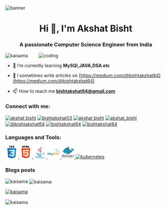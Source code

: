 ![banner](https://github.com/Kaisama/Kaisama/assets/109125241/8e721544-b7c3-4550-9047-e6c1b3abceb7)
<h1 align="center">Hi 👋, I'm Akshat Bisht</h1>
<h3 align="center">A passionate Computer Science Engineer from India</h3>
<img align="right" alt="coding" width="400" src="https://i.pinimg.com/originals/54/e3/7d/54e37d8074ebcde1d96c77d7b2a7f310.gif"
<p align="left"> <img src="https://komarev.com/ghpvc/?username=kaisama&label=Profile%20views&color=0e75b6&style=flat" alt="kaisama" /> </p>

- 🌱 I’m currently learning **MySQl,JAVA,DSA etc**

- 📝 I sometimes write articles on [https://medium.com/@bishtakshat64](https://medium.com/@bishtakshat64)

- 📫 How to reach me **bishtakshat64@gmail.com**

<h3 align="left">Connect with me:</h3>
<p align="left">
<a href="https://linkedin.com/in/akshat bisht" target="blank"><img align="center" src="https://raw.githubusercontent.com/rahuldkjain/github-profile-readme-generator/master/src/images/icons/Social/linked-in-alt.svg" alt="akshat bisht" height="30" width="40" /></a>
<a href="https://instagram.com/bishtakshat03" target="blank"><img align="center" src="https://raw.githubusercontent.com/rahuldkjain/github-profile-readme-generator/master/src/images/icons/Social/instagram.svg" alt="bishtakshat03" height="30" width="40" /></a>
<a href="https://medium.com/akshat bisht" target="blank"><img align="center" src="https://raw.githubusercontent.com/rahuldkjain/github-profile-readme-generator/master/src/images/icons/Social/medium.svg" alt="akshat bisht" height="30" width="40" /></a>
<a href="https://www.leetcode.com/akshat_bisht" target="blank"><img align="center" src="https://raw.githubusercontent.com/rahuldkjain/github-profile-readme-generator/master/src/images/icons/Social/leet-code.svg" alt="akshat_bisht" height="30" width="40" /></a>
<a href="https://medium.com/@bishtakshat64" target="blank"><img align="center" src="https://raw.githubusercontent.com/rahuldkjain/github-profile-readme-generator/master/src/images/icons/Social/medium.svg" alt="@bishtakshat64" height="30" width="40" /></a>
<a href="https://www.hackerearth.com/bishtakshat64" target="blank"><img align="center" src="https://raw.githubusercontent.com/rahuldkjain/github-profile-readme-generator/master/src/images/icons/Social/hackerearth.svg" alt="bishtakshat64" height="30" width="40" /></a>
<a href="https://auth.geeksforgeeks.org/user/bishtakshat64" target="blank"><img align="center" src="https://raw.githubusercontent.com/rahuldkjain/github-profile-readme-generator/master/src/images/icons/Social/geeks-for-geeks.svg" alt="bishtakshat64" height="30" width="40" /></a>
</p>

<h3 align="left">Languages and Tools:</h3>
<p align="left"> <a href="https://www.w3schools.com/css/" target="_blank" rel="noreferrer"> <img src="https://raw.githubusercontent.com/devicons/devicon/master/icons/css3/css3-original-wordmark.svg" alt="css3" width="40" height="40"/> </a> <a href="https://www.w3.org/html/" target="_blank" rel="noreferrer"> <img src="https://raw.githubusercontent.com/devicons/devicon/master/icons/html5/html5-original-wordmark.svg" alt="html5" width="40" height="40"/> </a> <a href="https://www.java.com" target="_blank" rel="noreferrer"> <img src="https://raw.githubusercontent.com/devicons/devicon/master/icons/java/java-original.svg" alt="java" width="40" height="40"/> </a> <a href="https://www.mysql.com/" target="_blank" rel="noreferrer"> <img src="https://raw.githubusercontent.com/devicons/devicon/master/icons/mysql/mysql-original-wordmark.svg" alt="mysql" width="40" height="40"/> </a>
<a href="https://www.docker.com/" target="_blank" rel="noreferrer"> <img src="https://raw.githubusercontent.com/devicons/devicon/master/icons/docker/docker-original-wordmark.svg" alt="docker" width="40" height="40"/> </a> <a href="https://kubernetes.io" target="_blank" rel="noreferrer"> <img src="https://www.vectorlogo.zone/logos/kubernetes/kubernetes-icon.svg" alt="kubernetes" width="40" height="40"/> </a>

### Blogs posts
<!-- BLOG-POST-LIST:START -->
<!-- BLOG-POST-LIST:END -->

<p><img align="left" src="https://github-readme-stats.vercel.app/api/top-langs?username=kaisama&show_icons=true&locale=en&layout=compact" alt="kaisama" /></p>

<p>&nbsp;<img align="center" src="https://github-readme-stats.vercel.app/api?username=kaisama&show_icons=true&locale=en" alt="kaisama" /></p>
<p align="left"> <a href="https://github.com/ryo-ma/github-profile-trophy"><img src="https://github-profile-trophy.vercel.app/?username=kaisama" alt="kaisama" /></a> </p>
<p><img align="center" src="https://github-readme-streak-stats.herokuapp.com/?user=kaisama&" alt="kaisama" /></p>

